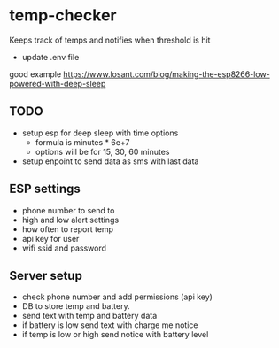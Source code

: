 # temp-checker
Keeps track of temps and notifies when threshold is hit

- update .env file

good example
https://www.losant.com/blog/making-the-esp8266-low-powered-with-deep-sleep

## TODO

- setup esp for deep sleep with time options
  - formula is minutes * 6e+7
  - options will be for 15, 30, 60 minutes
- setup enpoint to send data as sms with last data

## ESP settings

  - phone number to send to
  - high and low alert settings
  - how often to report temp
  - api key for user
  - wifi ssid and password

## Server setup

  - check phone number and add permissions (api key)
  - DB to store temp and battery.
  - send text with temp and battery data
  - if battery is low send text with charge me notice
  - if temp is low or high send notice with battery level